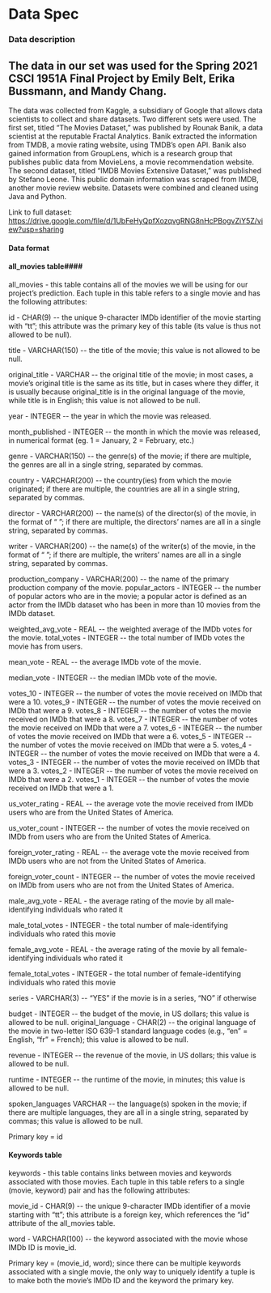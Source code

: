 # Data Spec

### Data description ###
The data in our set was used for the Spring 2021 CSCI 1951A Final Project by Emily Belt, Erika Bussmann, and Mandy Chang.
-------------------------------------------------------------------------------------------------------------------------------
The data was collected from Kaggle, a subsidiary of Google that allows data scientists to collect and share datasets. Two different sets were used. The first set, titled “The Movies Dataset,” was published by Rounak Banik, a data scientist at the reputable Fractal Analytics. Banik extracted the information from TMDB, a movie rating website, using TMDB’s open API. Banik also gained information from GroupLens, which is a research group that publishes public data from MovieLens, a movie recommendation website. The second dataset, titled “IMDB Movies Extensive Dataset,” was published by Stefano Leone. This public domain information was scraped from IMDB, another movie review website. Datasets were combined and cleaned using Java and Python.

Link to full dataset: https://drive.google.com/file/d/1UbFeHyQpfXozqvgRNG8nHcPBogvZiY5Z/view?usp=sharing

#### Data format ####

#### all_movies table####
all_movies - this table contains all of the movies we will be using for our project’s prediction. Each tuple in this table refers to a single movie and has the following attributes:

id - CHAR(9) -- the unique 9-character IMDb identifier of the movie starting with “tt”; this attribute was the primary key of this table (its value is thus not allowed to be null).

title - VARCHAR(150) -- the title of the movie; this value is not allowed to be null.

original_title - VARCHAR -- the original title of the movie; in most cases, a movie’s original title is the same as its title, but in cases where they differ, it is usually because original_title is in the original language of the movie, while title is in English; this value is not allowed to be null.

year - INTEGER -- the year in which the movie was released.

month_published - INTEGER -- the month in which the movie was released, in numerical format (eg. 1 = January, 2 = February, etc.)

genre - VARCHAR(150) -- the genre(s) of the movie; if there are multiple, the genres are all in a single string, separated by commas.

country - VARCHAR(200) -- the country(ies) from which the movie originated; if there are multiple, the countries are all in a single string, separated by commas.

director - VARCHAR(200) -- the name(s) of the director(s) of the movie, in the format of “<first name> <last name>”; if there are multiple, the directors’ names are all in a single string, separated by commas.

writer - VARCHAR(200) -- the name(s) of the writer(s) of the movie, in the format of “<first name> <last name>”; if there are multiple, the writers’ names are all in a single string, separated by commas.

production_company - VARCHAR(200) -- the name of the primary production company of the movie.
popular_actors - INTEGER -- the number of popular actors who are in the movie; a popular actor is defined as an actor from the IMDb dataset who has been in more than 10 movies from the IMDb dataset.

weighted_avg_vote - REAL -- the weighted average of the IMDb votes for the movie.
total_votes - INTEGER -- the total number of IMDb votes the movie has from users.

mean_vote - REAL -- the average IMDb vote of the movie.

median_vote - INTEGER -- the median IMDb vote of the movie.

votes_10 - INTEGER -- the number of votes the movie received on IMDb that were a 10.
votes_9 - INTEGER -- the number of votes the movie received on IMDb that were a 9.
votes_8 - INTEGER -- the number of votes the movie received on IMDb that were a 8.
votes_7 - INTEGER -- the number of votes the movie received on IMDb that were a 7.
votes_6 - INTEGER -- the number of votes the movie received on IMDb that were a 6.
votes_5 - INTEGER -- the number of votes the movie received on IMDb that were a 5.
votes_4 - INTEGER -- the number of votes the movie received on IMDb that were a 4.
votes_3 - INTEGER -- the number of votes the movie received on IMDb that were a 3.
votes_2 - INTEGER -- the number of votes the movie received on IMDb that were a 2.
votes_1 - INTEGER -- the number of votes the movie received on IMDb that were a 1.

us_voter_rating - REAL -- the average vote the movie received from IMDb users who are from the United States of America.

us_voter_count - INTEGER -- the number of votes the movie received on IMDb from users who are from the United States of America.

foreign_voter_rating - REAL -- the average vote the movie received from IMDb users who are not from the United States of America.

foreign_voter_count -  INTEGER -- the number of votes the movie received on IMDb from users who are not from the United States of America.

male_avg_vote - REAL - the average rating of the movie by all male-identifying individuals who rated it

male_total_votes - INTEGER - the total number of male-identifying individuals who rated this movie

female_avg_vote - REAL - the average rating of the movie by all female-identifying individuals who rated it

female_total_votes - INTEGER - the total number of female-identifying individuals who rated this movie

series - VARCHAR(3) -- “YES” if the movie is in a series, “NO” if otherwise

budget - INTEGER -- the budget of the movie, in US dollars; this value is allowed to be null.
original_language - CHAR(2) -- the original language of the movie in two-letter ISO 639-1 standard language codes (e.g., “en” = English, “fr” = French); this value is allowed to be null.

revenue - INTEGER -- the revenue of the movie, in US dollars; this value is allowed to be null.

runtime - INTEGER -- the runtime of the movie, in minutes; this value is allowed to be null.

spoken_languages VARCHAR -- the language(s) spoken in the movie; if there are multiple languages, they are all in a single string, separated by commas; this value is allowed to be null.

Primary key = id

#### Keywords table ####
keywords - this table contains links between movies and keywords associated with those movies. Each tuple in this table refers to a single (movie, keyword) pair and has the following attributes:

movie_id - CHAR(9) -- the unique 9-character IMDb identifier of a movie starting with “tt”; this attribute is a foreign key, which references the “id” attribute of the all_movies table.

word - VARCHAR(100) -- the keyword associated with the movie whose IMDb ID is movie_id.

Primary key = (movie_id, word); since there can be multiple keywords associated with a single movie, the only way to uniquely identify a tuple is to make both the movie’s IMDb ID and the keyword the primary key.
